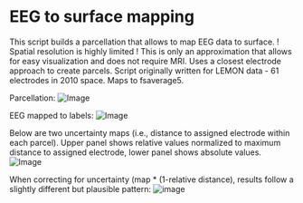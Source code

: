 # EEG to surface mapping

This script builds a parcellation that allows to map EEG data to surface. ! Spatial resolution is highly limited ! This is only an approximation that allows for easy visualization and does not require MRI.
Uses a closest electrode approach to create parcels. Script originally written for LEMON data - 61 electrodes in 2010 space. Maps to fsaverage5.

Parcellation:
![Image](https://github.com/user-attachments/assets/6094089f-7a04-4daa-9bdf-3093770f495b)

EEG mapped to labels:
![Image](https://github.com/user-attachments/assets/56a2c71c-fd38-4bf1-b818-1dc91eb84cb0)

Below are two uncertainty maps (i.e., distance to assigned electrode within each parcel). Upper panel shows relative values normalized to maximum distance to assigned electrode, lower panel shows absolute values. 
![Image](https://github.com/user-attachments/assets/afb0855d-5b1c-4231-bb14-e183488324cc)

When correcting for uncertainty (map * (1-relative distance), results follow a slightly different but plausible pattern:
![image](https://github.com/user-attachments/assets/91fd2ded-1eeb-4694-921f-ea79ed2ed0c4)
